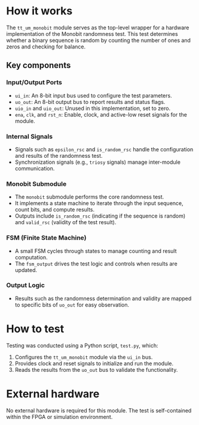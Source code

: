 <!---

This file is used to generate your project datasheet. Please fill in the information below and delete any unused
sections.

You can also include images in this folder and reference them in the markdown. Each image must be less than
512 kb in size, and the combined size of all images must be less than 1 MB.
-->

# How it works

The `tt_um_monobit` module serves as the top-level wrapper for a hardware implementation of the Monobit randomness test. This test determines whether a binary sequence is random by counting the number of ones and zeros and checking for balance.

## Key components

### Input/Output Ports

- `ui_in`: An 8-bit input bus used to configure the test parameters.
- `uo_out`: An 8-bit output bus to report results and status flags.
- `uio_in` and `uio_out`: Unused in this implementation, set to zero.
- `ena`, `clk`, and `rst_n`: Enable, clock, and active-low reset signals for the module.

### Internal Signals

- Signals such as `epsilon_rsc` and `is_random_rsc` handle the configuration and results of the randomness test.
- Synchronization signals (e.g., `triosy` signals) manage inter-module communication.

### Monobit Submodule

- The `monobit` submodule performs the core randomness test.
- It implements a state machine to iterate through the input sequence, count bits, and compute results.
- Outputs include `is_random_rsc` (indicating if the sequence is random) and `valid_rsc` (validity of the test result).

### FSM (Finite State Machine)

- A small FSM cycles through states to manage counting and result computation.
- The `fsm_output` drives the test logic and controls when results are updated.

### Output Logic

- Results such as the randomness determination and validity are mapped to specific bits of `uo_out` for easy observation.

# How to test

Testing was conducted using a Python script, `test.py`, which:

1. Configures the `tt_um_monobit` module via the `ui_in` bus.
2. Provides clock and reset signals to initialize and run the module.
3. Reads the results from the `uo_out` bus to validate the functionality.

# External hardware

No external hardware is required for this module. The test is self-contained within the FPGA or simulation environment.

